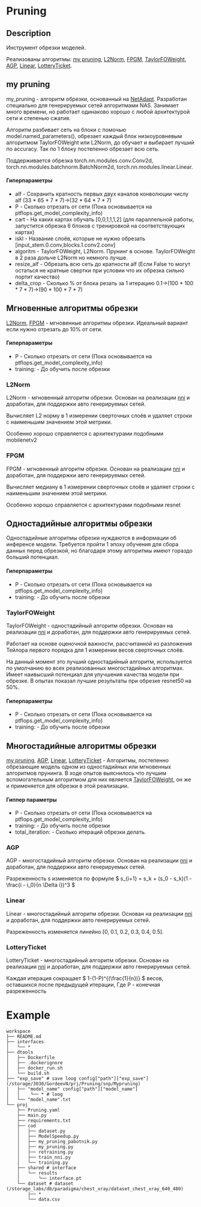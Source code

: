 # Pruning

## Description
Инструмент обрезки моделей.

Реализованы алгоритмы: [my pruning](#my-pruning), [L2Norm](#l2norm), [FPGM](#fpgm), [TaylorFOWeight](#taylorfoweight), [AGP](#agp), [Linear](#linear), [LotteryTicket](#lotteryticket).
## my pruning
my_pruning - алгоритм обрезки, основанный на [NetAdapt](https://arxiv.org/abs/1804.03230). Разработан специально для генерируемых сетей алгоритмами NAS. Занимает много времени, но работает одинаково хорошо с любой архитектурой сети и степенью сжатия.

Алгоритм разбивает сеть на блоки c помочью model.named_parameters(), обрезает каждый блок низкоуровневым алгоритмом TaylorFOWeight или L2Norm, до обучает и выбирает лучший по accuracy. Так по 1 блоку постепенно обрезает всю сеть. 

Поддерживается обрезка torch.nn.modules.conv.Conv2d, torch.nn.modules.batchnorm.BatchNorm2d, torch.nn.modules.linear.Linear.

#### Гиперпараметры
- alf - Сохранить кратность первых двух каналов конволюции числу alf (33 * 65 * 7 * 7)->(32 * 64 * 7 * 7)
- P - Сколько отрезать от сети (Пока основывается на ptflops.get_model_complexity_info)
- cart - На каких картах обучать [0,0,1,1,1,2] (для параллельной работы, запустится обрезка 6 блоков с тренировкой на соответствующих картах)
- iskl - Название слоёв, которые не нужно обрезать [input_stem.0.conv,blocks.1.conv2.conv]
- algoritm - TaylorFOWeight, L2Norm. Прунинг в основе. TaylorFOWeight в 2 раза дольче L2Norm но немного лучше.
- resize_alf - Обрезать всю сеть до кратности alf (Если False то могут остаться не кратные свертки при условии что их обрезка сильно портит качество)
- delta_crop - Сколько % от блока резать за 1 итерацию 0.1->(100 * 100 * 7 * 7)->(90 * 100 * 7 * 7)

## Мгновенные алгоритмы обрезки
[L2Norm](#l2norm), [FPGM](#fpgm) - мгновенные алгоритмы обрезки. Идеальный вариант если нужно отрезать до 10% от сети.

#### Гиперпараметры
- P          - Сколько отрезать от сети (Пока основывается на ptflops.get_model_complexity_info)
- training: - До обучить после обрезки

### L2Norm
L2Norm - мгновенный алгоритм обрезки. Основан на реализации [nni](https://nni.readthedocs.io/en/stable/reference/compression/pruner.html#l1-norm-pruner) и доработан, для поддержки авто генерируемых сетей.

Вычисляет L2 норму в 1 измерении сверточных слоёв и удаляет строки с наименьшим значением этой метрики.

Особенно хорошо справляется с архитектурами подобными mobilenetv2

### FPGM
FPGM - мгновенный алгоритм обрезки. Основан на реализации [nni](https://nni.readthedocs.io/en/stable/reference/compression/pruner.html#fpgm-pruner) и доработан, для поддержки авто генерируемых сетей.

Вычисляет медиану в 1 измерении сверточных слоёв и удаляет строки с наименьшим значением этой метрики.

Особенно хорошо справляется с архитектурами подобными resnet

## Одностадийные алгоритмы обрезки
Одностадийные алгоритмы обрезки нуждаются в информации об инференсе модели. Требуется пройти 1 эпоху обучения для сбора данных перед обрезкой, но благодаря этому алгоритмы имеют гораздо больший потенциал.

#### Гиперпараметры
- P - Сколько отрезать от сети (Пока основывается на ptflops.get_model_complexity_info)
- training: - До обучить после обрезки

### TaylorFOWeight
TaylorFOWeight - одностадийный алгоритм обрезки. Основан на реализации [nni](https://nni.readthedocs.io/en/stable/reference/compression/pruner.html#nni.compression.pytorch.pruning.TaylorFOWeightPruner) и доработан, для поддержки авто генерируемых сетей.

Работает на основе оценочной важности, рассчитанной из разложения Тейлора первого порядка для 1 измерении весов сверточных слоёв.

На данный момент это лучший одностадийный алгоритм, используется по умолчанию во всех реализованных многостадийных алгоритмах. Имеет наивысший потенциал для улучшения качества модели при обрезке. В опытах показал лучшие результаты при обрезке resnet50 на 50%.

#### Гиперпараметры
- P - Сколько отрезать от сети (Пока основывается на ptflops.get_model_complexity_info)
- training: - До обучить после обрезки

## Многостадийные алгоритмы обрезки
[my pruning](#my-pruning), [AGP](#agp), [Linear](#linear), [LotteryTicket](#lotteryticket) - Алгоритмы, постепенно обрезающие модель одном из одностадийных или мгновенных алгоритмов прунинга. В ходе опытов выяснилось что лучшим вспомогательным алгоритмом для них является [TaylorFOWeight](#taylorfoweight), он же и применяется для обрезки в этой реализации.

#### Гиппер параметры
- P - Сколько отрезать от сети (Пока основывается на ptflops.get_model_complexity_info)
- training: - До обучить после обрезки
- total_iteration: - Сколько итераций обрезки делать.

### AGP
AGP - многостадийный алгоритм обрезки. Основан на реализации [nni](https://nni.readthedocs.io/en/stable/reference/compression/pruner.html#agp-pruner) и доработан, для поддержки авто генерируемых сетей.

Разреженность s изменяется по формуле $` s_{i+1} = s_k + (s_0 - s_k)(1 - \frac{i - i_0}{n \Delta i})^3 `$

### Linear
Linear - многостадийный алгоритм обрезки. Основан на реализации [nni](https://nni.readthedocs.io/en/stable/reference/compression/pruner.html#nni.compression.pytorch.pruning.LinearPruner) и доработан, для поддержки авто генерируемых сетей.

Разреженность изменяется линейно [0, 0.1, 0.2, 0.3, 0.4, 0.5].

### LotteryTicket
LotteryTicket - многостадийный алгоритм обрезки. Основан на реализации [nni](https://nni.readthedocs.io/en/stable/reference/compression/pruner.html#nni.compression.pytorch.pruning.LotteryTicketPruner) и доработан, для поддержки авто генерируемых сетей.

Каждая итерация сокращает $` 1-(1-P)^{(\frac{1}{n})} `$ весов, оставшихся после предыдущей итерации, Где P - конечная разреженность

# Example
    workspace
    ├── README.md
    ├── interfaces
    │   └── *
    ├── dtools   
    │   ├── Dockerfile
    │   ├── .dockerignore
    │   ├── docker_run.sh
    │   └── build.sh 
    ├── "exp_save" # save loog config["path"]["exp_save"] (/storage/3030/GordeevN/prj/Pruning/snp/Mypruning)
    │   ├── "model_name" config["path"]["model_name"]
    │   │    └── * # loog
    │   └── "model_name".txt
    └── proj
        ├── Pruning.yaml
        ├── main.py
        ├── requirements.txt
        ├── cod
        │   ├── dataset.py
        │   ├── ModelSpeedup.py
        │   ├── my_pruning_pabotnik.py
        │   ├── my_pruning.py
        │   ├── retraining.py
        │   ├── train_nni.py
        │   └── training.py
        ├── shared # interface
        │   └── results
        │       └── interface.pt
        └── dataset # dataset  (/storage_labs/db/paradigma/chest_xray/dataset_chest_xray_640_480)
            ├── *
            └── data.csv